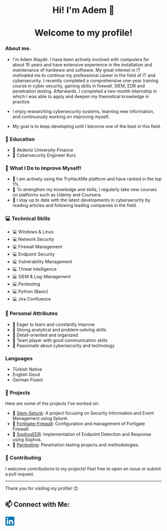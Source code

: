<h1 align="center"> Hi! I'm Adem 👋 </h1>
<h1 align="center"> Welcome to my profile! </h1>



###  About me.

- I'm Adem Ataydir. I have been actively involved with computers for about 15 years and have extensive experience in the installation and maintenance of hardware and software. My great interest in IT motivated me to continue my professional career in the field of IT and cybersecurity. I recently completed a comprehensive one-year training course in cyber security, gaining skills in firewall, SIEM, EDR and penetration testing. Afterwards, I completed a two-month internship in which I was able to apply and deepen my theoretical knowledge in practice.

- I enjoy researching cybersecurity systems, learning new information, and continuously working on improving myself.
- My goal is to keep developing until I become one of the best in this field.

### 📝 Education
- 📝 Akdeniz University-Finance 
- 📝 Cybersecurity Engineer Kurs

### 🔭 What I Do to Improve Myself!
- 🔭 I am actively using the TryHackMe platform and have ranked in the top 1%.
- 🔭 To strengthen my knowledge and skills, I regularly take new courses on platforms such as Udemy and Coursera.
- 🔭 I stay up to date with the latest developments in cybersecurity by reading articles and following leading companies in the field.

### :computer: Technical Skills

- :computer: Windows & Linux
- :computer: Network Security
- :computer: Firewall Management
- :computer: Endpoint Security
- :computer: Vulnerability Management
- :computer: Threat Intelligence
- :computer: SIEM & Log-Management
- :computer: Pentesting
- :computer: Python (Basic)
- :computer: Jira Confluence

### 🌱 Personal Attributes

- 🌱 Eager to learn and constantly improve
- 🌱 Strong analytical and problem-solving skills
- 🌱 Detail-oriented and organized
- 🌱 Team player with good communication skills
- 🌱 Passionate about cybersecurity and technology

### Languages
- Türkish   Native
- English   Good
- German    Fluent

### 💼 Projects

Here are some of the projects I've worked on:

- 🚀 [Siem-Splunk](https://github.com/ademataydir/Siem-Splunk): A project focusing on Security Information and Event Management using Splunk.
- 🚀 [Fortigate-Firewall](https://github.com/ademataydir/project2): Configuration and management of Fortigate Firewall.
- 🚀 [SophosEDR](https://github.com/ademataydir/project3): Implementation of Endpoint Detection and Response using Sophos.
- 🚀 [Pentesting](https://github.com/ademataydir/project3): Penetration testing projects and methodologies.

### 🤝 Contributing

I welcome contributions to my projects! Feel free to open an issue or submit a pull request.

---

Thank you for visiting my profile! 😊

<h2> 📫 Connect with Me:</h2>

<a href="https://www.linkedin.com/in/adem-ataydir-cyber-security-engineer"><img align="center" src="https://raw.githubusercontent.com/devicons/devicon/2ae2a900d2f041da66e950e4d48052658d850630/icons/linkedin/linkedin-original.svg" alt="Adem Ataydir LinkedIn" height="30" width="30" /></a>
